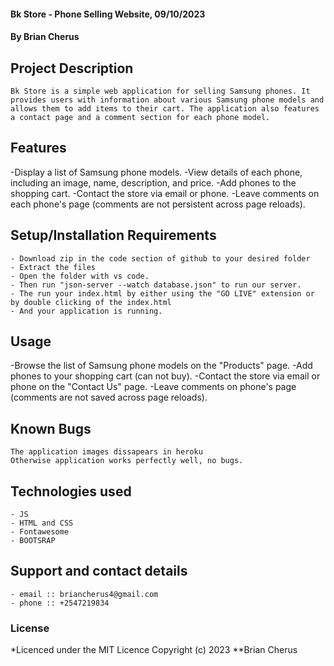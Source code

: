 #### Bk Store - Phone Selling Website, 09/10/2023
#### **By Brian Cherus**
## Project Description
    Bk Store is a simple web application for selling Samsung phones. It provides users with information about various Samsung phone models and allows them to add items to their cart. The application also features a contact page and a comment section for each phone model.
## Features
  -Display a list of Samsung phone models.
  -View details of each phone, including an image, name, description, and price.
  -Add phones to the shopping cart.
  -Contact the store via email or phone.
  -Leave comments on each phone's page (comments are not persistent across page reloads).
## Setup/Installation Requirements
    - Download zip in the code section of github to your desired folder
    - Extract the files
    - Open the folder with vs code.
    - Then run "json-server --watch database.json" to run our server.
    - The run your index.html by either using the "GO LIVE" extension or by double clicking of the index.html
    - And your application is running.
       
## Usage
  -Browse the list of Samsung phone models on the "Products" page.
  -Add phones to your shopping cart (can not buy).
  -Contact the store via email or phone on the "Contact Us" page.
  -Leave comments on phone's page (comments are not saved across page reloads).  


## Known Bugs
    The application images dissapears in heroku
    Otherwise application works perfectly well, no bugs.

## Technologies used
    - JS
    - HTML and CSS
    - Fontawesome
    - BOOTSRAP

## Support and contact details
    - email :: briancherus4@gmail.com
    - phone :: +2547219834

### License
*Licenced under the MIT Licence
Copyright (c) 2023 **Brian Cherus
